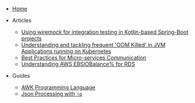 * [Home](/)

* Articles
  * [Using wiremock for integration testing in Kotlin-based Spring-Boot projects](articles/wiremock_for_integration_testing.md)
  * [Understanding and tackling frequent 'OOM Killed' in JVM Applications running on Kubernetes](articles/oom_killed_in_jvm_applications.md)
  * [Best Practices for Micro-services Communication](articles/micro-services_communication_best_practices.md)
  * [Understanding AWS EBSIOBalance% for RDS](articles/understanding_aws_ebsio_balance_rds.md)

* Guides
  * [AWK Programming Language](guides/awk_programming_language.md)
  * [Json Processing with `jq`](guides/jq_json_processing.md)
